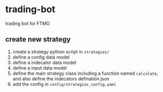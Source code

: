 # trading-bot
trading bot for FTMO

## create new strategy
1. create a strategy python script in `strategies/`
2. define a config data model
3. define a indecator data model
4. define a input data model
5. define the main strategy class including a function named `calculate`, and also define the indecators defination json
6. add the config in `config/strategies_config.yaml`
